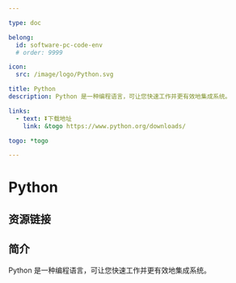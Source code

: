 ```yaml
---

type: doc

belong:
  id: software-pc-code-env
  # order: 9999

icon:
  src: /image/logo/Python.svg

title: Python
description: Python 是一种编程语言，可让您快速工作并更有效地集成系统。

links:
  - text: ⏬下载地址
    link: &togo https://www.python.org/downloads/

togo: *togo

---
```


<ShowLogo />

# Python

<ShowBreadcrumb />

## 资源链接

<ShowLinks />

## 简介

Python 是一种编程语言，可让您快速工作并更有效地集成系统。